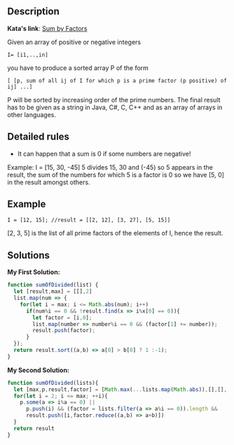 ## Description

**Kata's link**: [Sum by Factors](https://www.codewars.com/kata/54d496788776e49e6b00052f/javascript)

Given an array of positive or negative integers

```I= [i1,..,in]```

you have to produce a sorted array P of the form

```[ [p, sum of all ij of I for which p is a prime factor (p positive) of ij] ...]```

P will be sorted by increasing order of the prime numbers. The final result has to be given as a string in Java, C#, C, C++ and as an array of arrays in other languages.


## Detailed rules

* It can happen that a sum is 0 if some numbers are negative!

Example: I = [15, 30, -45] 5 divides 15, 30 and (-45) so 5 appears in the result, the sum of the numbers for which 5 is a factor is 0 so we have [5, 0] in the result amongst others.


## Example

```
I = [12, 15]; //result = [[2, 12], [3, 27], [5, 15]]
```
[2, 3, 5] is the list of all prime factors of the elements of I, hence the result.

## Solutions

**My First Solution:**


```js
function sumOfDivided(list) {
  let [result,max] = [[],2]
  list.map(num => {
    for(let i = max; i <= Math.abs(num); i++)
      if(num%i == 0 && !result.find(x => i%x[0] == 0)){
        let factor = [i,0];
        list.map(number => number%i == 0 && (factor[1] += number));
        result.push(factor);
      }
  });
  return result.sort((a,b) => a[0] > b[0] ? 1 :-1);
}
```

**My Second Solution:**

```js
function sumOfDivided(lists){
  let [max,p,result,factor] = [Math.max(...lists.map(Math.abs)),[],[],[]]
  for(let i = 2; i <= max; ++i){
    p.some(a => i%a == 0) || 
      p.push(i) && (factor = lists.filter(a => a%i == 0)).length &&
      result.push([i,factor.reduce((a,b) => a+b)])
  }
  return result
}
```


